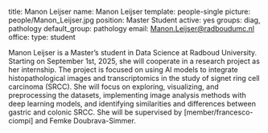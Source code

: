 title: Manon Leijser
name: Manon Leijser
template: people-single
picture: people/Manon_Leijser.jpg
position: Master Student
active: yes
groups: diag, pathology
default_group: pathology
email: Manon.Leijser@radboudumc.nl
office: 
type: student

Manon Leijser is a Master’s student in Data Science at Radboud University. Starting on September 1st, 2025, she will cooperate in a research project as her internship. The project is focused on using AI models to integrate histopathological images and transcriptomics in the study of signet ring cell carcinoma (SRCC). She will focus on exploring, visualizing, and preprocessing the datasets, implementing image analysis methods with deep learning models, and identifying similarities and differences between gastric and colonic SRCC. She will be supervised by [member/francesco-ciompi] and Femke Doubrava-Simmer.